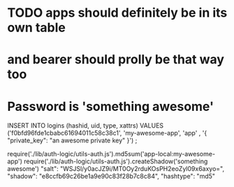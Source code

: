 # TODO apps should definitely be in its own table
# and bearer should prolly be that way too
# Password is 'something awesome'

INSERT INTO logins (hashid, uid, type, xattrs)
  VALUES ('f0bfd96fde1cbabc61694011c58c38c1', 'my-awesome-app', 'app'
  , '{ "private_key": "an awesome private key" }')
  ;

require('./lib/auth-logic/utils-auth.js').md5sum('app-local:my-awesome-app')
require('./lib/auth-logic/utils-auth.js').createShadow('something awesome')
"salt": "WSJSl/y0acJZ9i/MT0Oy2rduKOsPH2eoZyl09x6axyo=", "shadow": "e8ccfb69c26be1a9e90c83f28b7c8c84", "hashtype": "md5"
